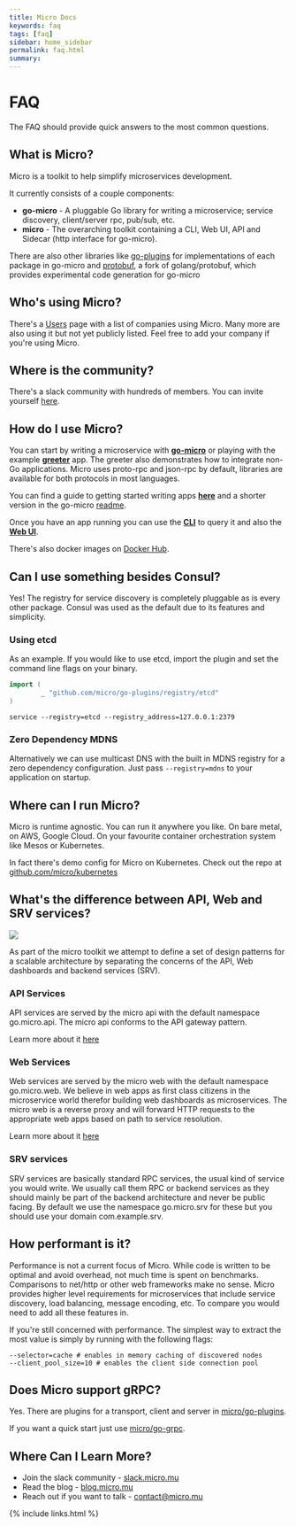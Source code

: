 ```yaml
---
title: Micro Docs
keywords: faq
tags: [faq]
sidebar: home_sidebar
permalink: faq.html
summary:
---
```


# FAQ

The FAQ should provide quick answers to the most common questions.

## What is Micro?

Micro is a toolkit to help simplify microservices development. 

It currently consists of a couple components:

- **go-micro** - A pluggable Go library for writing a microservice; service discovery, client/server rpc, pub/sub, etc.
- **micro** - The overarching toolkit containing a CLI, Web UI, API and Sidecar (http interface for go-micro).

There are also other libraries like [go-plugins](https://github.com/micro/go-plugins) for implementations of each package in go-micro and [protobuf](https://github.com/micro/protobuf), a fork of golang/protobuf, which provides experimental code generation for go-micro

## Who's using Micro?

There's a [Users](users.md) page with a list of companies using Micro. Many more are also using it but not yet publicly listed. Feel free to add your company if you're using Micro.

## Where is the community?

There's a slack community with hundreds of members. You can invite yourself [here](http://slack.micro.mu/).

## How do I use Micro?

You can start by writing a microservice with [**go-micro**](https://github.com/micro/go-micro) or playing with the example [**greeter**](https://github.com/micro/examples/tree/master/greeter) app. The greeter also demonstrates how to integrate non-Go applications. Micro uses proto-rpc and json-rpc by default, libraries are available for both protocols in most languages.

You can find a guide to getting started writing apps [**here**](getting-started.md) and a shorter version in the go-micro [readme](https://github.com/micro/go-micro).

Once you have an app running you can use the [**CLI**](https://github.com/micro/micro/tree/master/cli) to query it and also the [**Web UI**](https://github.com/micro/micro/tree/master/web).

There's also docker images on [Docker Hub](https://hub.docker.com/r/microhq/).

## Can I use something besides Consul?

Yes! The registry for service discovery is completely pluggable as is every other package. Consul was used as the default due to its features and simplicity.

### Using etcd

As an example. If you would like to use etcd, import the plugin and set the command line flags on your binary.

```go
import (
        _ "github.com/micro/go-plugins/registry/etcd"
)
```

```shell
service --registry=etcd --registry_address=127.0.0.1:2379
```

### Zero Dependency MDNS

Alternatively we can use multicast DNS with the built in MDNS registry for a zero dependency configuration. Just pass `--registry=mdns` to your application on startup.

## Where can I run Micro?

Micro is runtime agnostic. You can run it anywhere you like. On bare metal, on AWS, Google Cloud. On your favourite container orchestration system like Mesos or Kubernetes.

In fact there's demo config for Micro on Kubernetes. Check out the repo at [github.com/micro/kubernetes](https://github.com/micro/kubernetes)

## What's the difference between API, Web and SRV services?

<img src="images/arch.png" />

As part of the micro toolkit we attempt to define a set of design patterns for a scalable architecture by separating the concerns of the API, Web dashboards and backend services (SRV).

### API Services

API services are served by the micro api with the default namespace go.micro.api. The micro api conforms to the API gateway pattern. 

Learn more about it [here](https://github.com/micro/micro/tree/master/api)

### Web Services

Web services are served by the micro web with the default namespace go.micro.web. We believe in web apps as first class citizens in the microservice world therefor building web dashboards as microservices. The micro web is a reverse proxy and will forward HTTP requests to the appropriate web apps based on path to service resolution. 

Learn more about it [here](https://github.com/micro/micro/tree/master/web)

### SRV services

SRV services are basically standard RPC services, the usual kind of service you would write. We usually call them RPC or backend services as they should mainly be part of the backend architecture and never be public facing. By default we use the namespace go.micro.srv for these but you should use your domain com.example.srv. 

## How performant is it?

Performance is not a current focus of Micro. While code is written to be optimal and avoid overhead, not much time is spent on benchmarks. Comparisons to net/http or other web frameworks make no sense. Micro provides higher level requirements for microservices that include service discovery, load balancing, message encoding, etc. To compare you would need to add all these features in.

If you're still concerned with performance. The simplest way to extract the most value is simply by running with the following flags:

```
--selector=cache # enables in memory caching of discovered nodes
--client_pool_size=10 # enables the client side connection pool
```

## Does Micro support gRPC?

Yes. There are plugins for a transport, client and server in [micro/go-plugins](https://github.com/micro/go-plugins). 

If you want a quick start just use [micro/go-grpc](https://github.com/micro/go-grpc).

## Where Can I Learn More?

- Join the slack community - [slack.micro.mu](http://slack.micro.mu)
- Read the blog - [blog.micro.mu](https://blog.micro.mu)
- Reach out if you want to talk - [contact@micro.mu](mailto:contact@micro.mu)

{% include links.html %}
